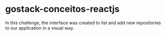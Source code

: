 # gostack-conceitos-reactjs

In this challenge, the interface was created to list and add new repositories to our application in a visual way.
